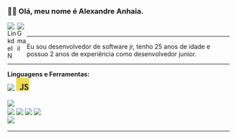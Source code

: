 ### 👋🏾 Olá, meu nome é Alexandre Anhaia.

<a target="_blank" href="https://www.linkedin.com/in/alexandre-anhaia-0bb1b5171/">
  <img align="left" alt="LinkdeIN" width="22px" src="https://cdn.jsdelivr.net/npm/simple-icons@v3/icons/linkedin.svg" />
</a>
<a target="_blank" href="mailto:alexandreaa10@hotmail.com">
  <img align="left" alt="Gmail" width="22px" src="https://cdn.jsdelivr.net/npm/simple-icons@v3/icons/gmail.svg" />
</a>  
</br>

---- 

Eu sou desenvolvedor de software jr, tenho 25 anos de idade e possuo 2 anos de experiência como desenvolvedor junior.


----

**Linguagens e Ferramentas:**  
<code title="Java"><img height="30" src="https://api.iconify.design/logos:java.svg"></code>
<code title="JavaScript"><img height="30" src="https://raw.githubusercontent.com/github/explore/80688e429a7d4ef2fca1e82350fe8e3517d3494d/topics/javascript/javascript.png">
</code>
<code title="React JS"> <img height="30" src="https://p7.hiclipart.com/preview/224/525/139/react-javascript-library-angularjs-github-native-thumbnail.jpg">
</code>
<code title="Python"><img height="30" src="https://api.iconify.design/logos:python.svg"></code>
<code title="SQL"><img height="30" src="https://icons-for-free.com/iconfiles/png/512/file+sql+icon-1320183612970878250.png"></code>
<code title="Postman"><img height="30" src="https://api.iconify.design/logos:postman.svg"></code>
<code title="Git"><img height="30" src="https://api.iconify.design/logos:git-icon.svg"></code>
<code title="Android Studio"> <img height="30" src="https://p7.hiclipart.com/preview/483/345/293/android-studio-integrated-development-environment-intellij-idea-software-build-studio.jpg">
</code>

----

